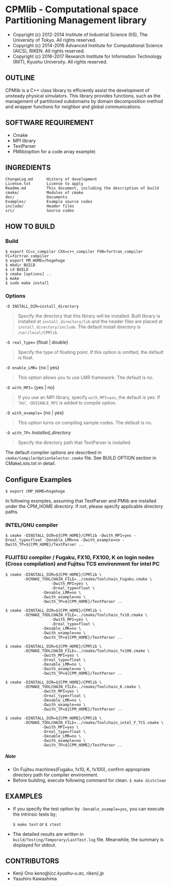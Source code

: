 # CPMlib - Computational space Partitioning Management library

* Copyright (c) 2012-2014 Institute of Industrial Science (IIS), The University of Tokyo. All rights reserved.
* Copyright (c) 2014-2016 Advanced Institute for Computational Science (AICS), RIKEN. All rights reserved.
* Copyright (c) 2016-2017 Research Institute for Information Technology (RIIT), Kyushu University. All rights reserved.

## OUTLINE

CPMlib is a C++ class library to efficiently assist the development of unsteady physical simulators. This library provides functions, such as the management of partitioned subdomains by domain decomposition method and wrapper functions for neighbor and global communications.

## SOFTWARE REQUIREMENT
- Cmake
- MPI library
- TextParser
- PMlib(option for a code array example)


## INGREDIENTS
~~~
ChangeLog.md      History of development
License.txt       License to apply
Readme.md         This document, including the description of build
cmake/            Modules of cmake
doc/              Documents
Examples/         Example source codes
include/          Header files
src/              Source codes
~~~

## HOW TO BUILD

### Build

~~~
$ export CC=c_compiler CXX=c++_compiler F90=fortran_compiler FC=fortran_compiler
$ export PM_HOME=/hogehoge
$ mkdir BUILD
$ cd BUILD
$ cmake [options] ..
$ make
$ sudo make install
~~~


### Options

`-D INSTALL_DIR=install_directory`

>  Specify the directory that this library will be installed. Built library is installed at `install_directory/lib` and the header files are placed at `install_directory/include`. The default install directory is `/usr/local/CPMlib`.

`-D real_type=` {float | double}

>  Specify the type of floating point. If this option is omitted, the default is float.

`-D enable_LMR=` {no | yes}

>  This option allows you to use LMR framework. The default is no.

`-D with_MPI=` {yes | no}

>  If you use an MPI library, specify `with_MPI=yes`, the default is yes. If 'no', `-DDISABLE_MPI` is added to compile option.

`-D with_example=` {no | yes}

>  This option turns on compiling sample codes. The default is no.

`-D with_TP=` *Installed_directory*

> Specify the directory path that TextParser is installed.




The default compiler options are described in `cmake/CompilerOptionSelector.cmake` file. See BUILD OPTION section in CMakeLists.txt in detail.


## Configure Examples

`$ export CMP_HOME=hogehoge`

In following exsmples, assuming that TextParser and PMlib are installed under the CPM_HOME directory. If not, please specify applicable directory paths.

### INTEL/GNU compiler

~~~
$ cmake -DINSTALL_DIR=${CPM_HOME}/CPMlib -Dwith_MPI=yes -Dreal_type=float -Denable_LMR=no -Dwith_example=no -Dwith_TP=${CPM_HOME}/TextParser ..
~~~


### FUJITSU compiler / Fugaku, FX10, FX100, K on login nodes (Cross compilation) and Fujitsu TCS environment for intel PC

~~~
$ cmake -DINSTALL_DIR=${CPM_HOME}/CPMlib \
        -DCMAKE_TOOLCHAIN_FILE=../cmake/Toolchain_Fugaku.cmake \
			        -Dwith_MPI=yes \
        			-Dreal_type=float \
				-Denable_LMR=no \
				-Dwith_example=no \
				-Dwith_TP=${CPM_HOME}/TextParser ..

$ cmake -DINSTALL_DIR=${CPM_HOME}/CPMlib \
        -DCMAKE_TOOLCHAIN_FILE=../cmake/Toolchain_fx10.cmake \
			        -Dwith_MPI=yes \
        			-Dreal_type=float \
				-Denable_LMR=no \
				-Dwith_example=no \
				-Dwith_TP=${CPM_HOME}/TextParser ..

$ cmake -DINSTALL_DIR=${CPM_HOME}/CPMlib \
        -DCMAKE_TOOLCHAIN_FILE=../cmake/Toolchain_fx100.cmake \
				-Dwith_MPI=yes \
				-Dreal_type=float \
				-Denable_LMR=no \
				-Dwith_example=no \
				-Dwith_TP=${CPM_HOME}/TextParser ..

$ cmake -DINSTALL_DIR=${CPM_HOME}/CPMlib \
        -DCMAKE_TOOLCHAIN_FILE=../cmake/Toolchain_K.cmake \
				-Dwith_MPI=yes \
				-Dreal_type=float \
				-Denable_LMR=no \
				-Dwith_example=no \
				-Dwith_TP=${CPM_HOME}/TextParser ..

$ cmake -DINSTALL_DIR=${CPM_HOME}/CPMlib \
        -DCMAKE_TOOLCHAIN_FILE=../cmake/Toolchain_intel_F_TCS.cmake \
				-Dwith_MPI=yes \
				-Dreal_type=float \
				-Denable_LMR=no \
				-Dwith_example=no \
				-Dwith_TP=${CPM_HOME}/TextParser ..
~~~


##### Note
- On Fujitsu machines(Fugaku, fx10, K, fx100), confirm appropriate directory path for compiler environment.
- Before building, execute following command for clean. `$ make distclean`


## EXAMPLES

* If you specify the test option by `-Denable_example=yes`, you can
execute the intrinsic tests by;

	`$ make test` or `$ ctest`

* The detailed results are written in `build/Testing/Temporary/LastTest.log` file.
Meanwhile, the summary is displayed for stdout.




## CONTRIBUTORS

* Kenji     Ono      *keno@{cc.kyushu-u.ac, riken}.jp*
* Yasuhiro  Kawashima
